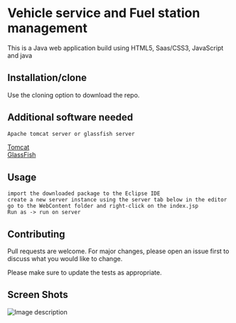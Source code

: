 # Vehicle service and Fuel station management

This is a Java web application build using HTML5, Saas/CSS3, JavaScript and java 

## Installation/clone

Use the cloning option to download the repo.

## Additional software needed

```bash
Apache tomcat server or glassfish server
```
[Tomcat](https://tomcat.apache.org/download-80.cgi)\
[GlassFish](https://javaee.github.io/glassfish/download)

## Usage

```
import the downloaded package to the Eclipse IDE
create a new server instance using the server tab below in the editor
go to the WebContent folder and right-click on the index.jsp
Run as -> run on server
```

## Contributing
Pull requests are welcome. For major changes, please open an issue first to discuss what you would like to change.

Please make sure to update the tests as appropriate.

## Screen Shots
![Image description](https://mysliit-my.sharepoint.com/personal/it19120812_my_sliit_lk/_layouts/15/Lightbox.aspx?url=https%3A%2F%2Fmysliit%2Dmy%2Esharepoint%2Ecom%2Fpersonal%2Fit19120812%5Fmy%5Fsliit%5Flk%2FDocuments%2FOOP%2FscreenShots%2Fss1%2EPNG)

